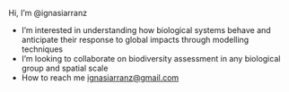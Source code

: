 Hi, I’m @ignasiarranz
- I’m interested in understanding how biological systems behave and anticipate their response to global impacts through modelling techniques
- I’m looking to collaborate on biodiversity assessment in any biological group and spatial scale
- How to reach me ignasiarranz@gmail.com

<!---
ignasiarranz/ignasiarranz is a ✨ special ✨ repository because its `README.md` (this file) appears on your GitHub profile.
You can click the Preview link to take a look at your changes.
--->
